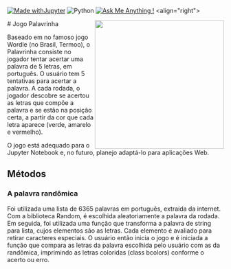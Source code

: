 
[![Made withJupyter](https://img.shields.io/badge/Made%20with-Jupyter-orange?style=for-the-badge&logo=Jupyter)](https://jupyter.org/try)
![Python](https://img.shields.io/badge/python-3670A0?style=for-the-badge&logo=python&logoColor=ffdd54)
[![Ask Me Anything !](https://img.shields.io/badge/Ask%20me-anything-1abc9c.svg)](https://github.com/estefanialunardi/) <align="right">

<img src="https://user-images.githubusercontent.com/101064720/166814129-22f1a66e-e08f-4b45-a435-a74e741b8324.PNG" width="300" align="right">
# Jogo Palavrinha

Baseado em no famoso jogo Wordle (no Brasil, Termoo), o Palavrinha consiste no jogador tentar acertar uma palavra de 5 letras, em português. O usuário tem 5 tentativas para acertar a palavra.
A cada rodada, o jogador descobre se acertou as letras que compõe a palavra e se estão na posição certa, a partir da cor que cada letra aparece (verde, amarelo e vermelho).

O jogo está adequado para o Jupyter Notebook e, no futuro, planejo adaptá-lo para aplicações Web.

## Métodos
### A palavra randômica
Foi utilizada uma lista de 6365 palavras em português, extraída da internet. Com a biblioteca Random, é escolhida aleatoriamente a palavra da rodada.
Em seguida, foi utilizada uma função que transforma a palavra de string para lista, cujos elementos são as letras. Cada elemento é avaliado para retirar caracteres especiais. 
O usuário então inicia o jogo e é iniciada a função que compara as letras da palavra escolhida pelo usuário com as da randômica, imprimindo as letras coloridas (class bcolors) conforme o acerto ou erro.
